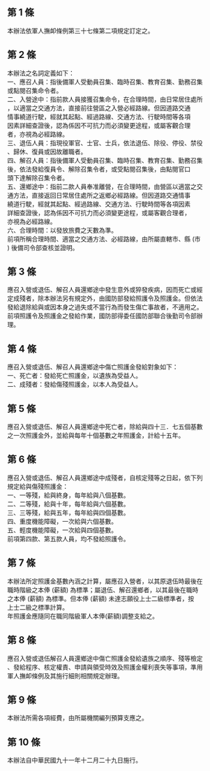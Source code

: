 第 1 條
-------
本辦法依軍人撫卹條例第三十七條第二項規定訂定之。

第 2 條
-------
本辦法之名詞定義如下：  
一、應召人員：指後備軍人受動員召集、臨時召集、教育召集、勤務召集  
    或點閱召集命令者。  
二、入營途中：指前款人員接獲召集命令，在合理時間，由日常居住處所  
    ，以適當之交通方法，直接前往營區之入營必經路線。但因道路交通  
    情事繞道行駛，經就其起點、經過路線、交通方法、行駛時間等各項  
    因素詳細查證後，認為係因不可抗力而必須變更途程，或屬客觀合理  
    者，亦視為必經路線。  
三、退伍人員：指現役軍官、士官、士兵，依法退伍、除役、停役、禁役  
    、歸休、復員或因故離職者。  
四、解召人員：指後備軍人受動員召集、臨時召集、教育召集、勤務召集  
    後，依法發給復員令、解除召集令者，或受點閱召集後，由點閱官口  
    頭下達解除召集令者。  
五、還鄉途中：指前二款人員奉准離營，在合理時間，由營區以適當之交  
    通方法，直接返回日常居住處所之返鄉必經路線。但因道路交通情事  
    繞道行駛，經就其起點、經過路線、交通方法、行駛時間等各項因素  
    詳細查證後，認為係因不可抗力而必須變更途程，或屬客觀合理者，  
    亦視為必經路線。  
六、合理時間：以發放旅費之天數為準。  
前項所稱合理時間、適當之交通方法、必經路線，由所屬直轄市、縣 (市  
) 後備司令部查核並證明。

第 3 條
-------
應召入營或退伍、解召人員還鄉途中發生意外或猝發疾病，因而死亡或經  
定成殘者，除本辦法另有規定外，由國防部發給照護令及照護金。但依法  
發給退除給與或因本身之過失或不當行為而發生傷亡事故者，不適用之。  
前項照護令及照護金之發給作業，國防部得委任國防部聯合後勤司令部辦  
理。

第 4 條
-------
應召入營或退伍、解召人員還鄉途中傷亡照護金發給對象如下：  
一、死亡者：發給死亡照護金，以遺族為受益人。  
二、成殘者：發給傷殘照護金，以本人為受益人。

第 5 條
-------
應召入營或退伍、解召人員還鄉途中死亡者，除給與四十三．七五個基數  
之一次照護金外，並給與每年十個基數之年照護金，計給十五年。

第 6 條
-------
應召入營或退伍、解召人員還鄉途中成殘者，自核定殘等之日起，依下列  
規定給與傷殘照護金：  
一、一等殘，給與終身，每年給與八個基數。  
二、二等殘，給與十年，每年給與六個基數。  
三、三等殘，給與五年，每年給與四個基數。  
四、重度機能障礙，一次給與六個基數。  
五、輕度機能障礙，一次給與四個基數。  
前項第四款、第五款人員，均不發給照護令。

第 7 條
-------
本辦法所定照護金基數內涵之計算，屬應召入營者，以其原退伍時最後在  
職時階級之本俸 (薪額) 為標準；屬退伍、解召還鄉者，以其最後在職時  
之本俸 (薪額) 為標準。但本俸 (薪額) 未達志願役上士二級標準者，按  
上士二級之標準計算。  
年照護金應隨同在職同階級軍人本俸(薪額)調整支給之。

第 8 條
-------
應召入營或退伍解召人員還鄉途中傷亡照護金發給遺族之順序、殘等檢定  
、發給程序、核定權責、申請與領受時效及照護金權利喪失等事項，準用  
軍人撫卹條例及其施行細則相關規定辦理。

第 9 條
-------
本辦法所需各項經費，由所屬機關編列預算支應之。

第 10 條
--------
本辦法自中華民國九十一年十二月二十九日施行。

